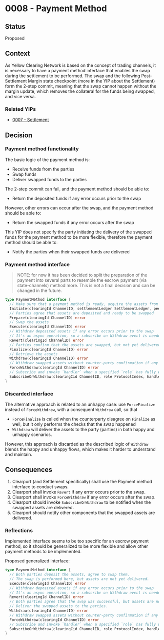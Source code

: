 # 0008 - Payment Method

## Status

Proposed

## Context

As Yellow Clearing Network is based on the concept of trading channels, it is necessary to have a payment method interface that enables the swap during the settlement to be performed.
The swap and the following Post-Settlement Margin state checkpoint (more in the YIP about the Settlement) form the 2-step commit, meaning that the swap cannot happen without the margin update, which removes the collateral for the funds being swapped, and vice versa.

### Related YIPs

- [0007 - Settlement](./YIP-0007-settlement.md)

## Decision

### Payment method functionality

The basic logic of the payment method is:

- Receive funds from the parties
- Swap funds
- Deliver swapped funds to the parties

The 2-step commit can fail, and the payment method should be able to:

- Return the deposited funds if any error occurs prior to the swap

However, other errors can occur after the swap, and the payment method should be able to:

- Return the swapped funds if any error occurs after the swap

This YIP does not specify the party initiating the delivery of the swapped funds for the payment method to be more flexible, therefore the payment method should be able to:

- Notify the parties when their swapped funds are delivered

### Payment method interface

> NOTE: for now it has been decided to split the preparation of the payment into several parts to resemble the escrow payment (via state-channels) method more. This is not a final decision and can be changed in the future.

```go
type PaymentMethod interface {
  // Make sure that a payment method is ready, acquire the assets from each party
  Initiate(clearingId ChannelID, settlementLedger SettlementLedger, peer Peer) error
  // Parties agree that assets are deposited and ready to be swapped
  Prepare(clearingId ChannelID) error
  // Swap the assets
  Execute(clearingId ChannelID) error
  // Withdraw deposited assets if any error occurs prior to the swap
  // It's an async operation, so a subscribe on Withdraw event is needed.
  Revert(clearingId ChannelID) error
  // Parties confirm that the assets are swapped, but not yet delivered
  Finalize(clearingId ChannelID) error
  // Retrieve the assets
  Withdraw(clearingId ChannelID) error
  // Withdraw swapped assets without counter-party confirmation if any error occurs after the swap
  ForceWithdraw(clearingId ChannelID) error
  // Subscribe and invoke `handler` when a specified `role` has fully withdrawn the funds from the Payment
  SubscribeOnWithdraw(clearingCid ChannelID, role ProtocolIndex, handler func() error) error
}
```

### Discarded interface

The alternative approach is related to an unhappy case: use `ForceFinalize` instead of `ForceWithdraw`, with a consequent `Withdraw` call, so that

- `ForceFinalize` is called when the counterparty disagree on `Finalize` as well, but it only performs the checks that the swap happened
- `Withdraw` will deliver the assets to the party (parties) in both happy and unhappy scenarios.

However, this approach is discarded as the described logic of `Withdraw` blends the happy and unhappy flows, which makes it harder to understand and maintain.

## Consequences

1. Clearport (and Settlement specifically) shall use the Payment method interface to conduct swaps.
2. Clearport shall invoke `Revert` if any error occurs prior to the swap.
3. Clearport shall invoke `ForceWithdraw` if any error occurs after the swap.
4. Clearport should invoke `SubscribeOnWithdraw` to be notified when the swapped assets are delivered.
5. Clearport should notify other components that the swapped assets are delivered.

### Reflections

Implemented interface seems to be too specific for an escrow payment method, so it should be generalized to be more flexible and allow other payment methods to be implemented.

Proposed generalized interface:

```go
type PaymentMethod interface {
  // Both parties deposit the assets, agree to swap them.
  // The swap is performed here, but assets are not yet delivered.
  Execute(clearingId ChannelID) error
  // Withdraw deposited assets if any error occurs prior to the swap
  // It's an async operation, so a subscribe on Withdraw event is needed.
  Revert(clearingId ChannelID) error
  // Both parties agree that the swap was successful, but assets are not yet delivered.
  // Deliver the swapped assets to the parties.
  Withdraw(clearingId ChannelID) error
  // Withdraw swapped assets without counter-party confirmation if any error occurs after the swap
  ForceWithdraw(clearingId ChannelID) error
  // Subscribe and invoke `handler` when a specified `role` has fully withdrawn the funds from the Payment
  SubscribeOnWithdraw(clearingCid ChannelID, role ProtocolIndex, handler func() error) error
}
```
